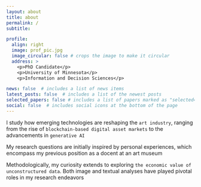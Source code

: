 ```yaml
---
layout: about
title: about
permalink: /
subtitle: 

profile:
  align: right
  image: prof_pic.jpg
  image_circular: false # crops the image to make it circular
  address: >
    <p>PhD Candidate</p>
    <p>University of Minnesota</p>
    <p>Information and Decision Sciences</p>

news: false  # includes a list of news items
latest_posts: false  # includes a list of the newest posts
selected_papers: false # includes a list of papers marked as "selected={true}"
social: false  # includes social icons at the bottom of the page
---
```


I study how emerging technologies are reshaping the `art industry`, ranging from the rise of `blockchain-based digital asset markets` to the advancements in `generative AI`

My research questions are initially inspired by personal experiences, which encompass my previous position as a docent at an art museum

Methodologically, my curiosity extends to exploring `the economic value of unconstructured data`. Both image and textual analyses have played pivotal roles in my research endeavors